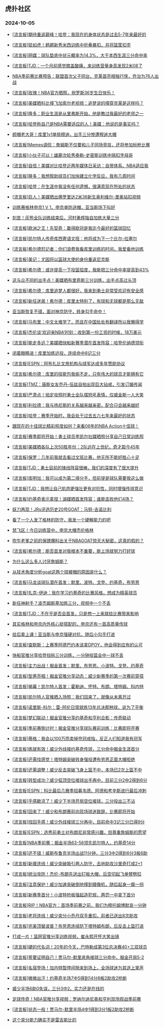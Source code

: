 ## 虎扑社区 
### 2024-10-05

+ [[流言板]期待重返巅峰！哈登：我现在的身体状态是过去5-7年来最好的](https://bbs.hupu.com/628233277.html)

+ [[流言板]猛如虎！鹈鹕新秀米西训练中折叠暴扣，并将篮筐扣歪](https://bbs.hupu.com/628230687.html)

+ [[流言板]网媒：球队垫底中状元概率为14.3%，大于本西生涯三分命中率](https://bbs.hupu.com/628230401.html)

+ [[流言板]TJD：一个月前感觉膝盖酸痛，来训练营量身高发现2米08了](https://bbs.hupu.com/628228453.html)

+ [NBA季前赛比赛预告：联盟首次父子同台，克莱首亮相独行侠，乔治为76人出战](https://bbs.hupu.com/628227803.html)

+ [[流言板]玫瑰！NBA官方晒照，祝罗斯36岁生日快乐！](https://bbs.hupu.com/628232149.html)

+ [[流言板]美媒晒科比撞飞加索尔老视频：追梦说的撞穿克莱是这样吗？](https://bbs.hupu.com/628234035.html)

+ [[流言板]隆多：职业生涯是从里弗斯开始，他是教过我最好的老师之一](https://bbs.hupu.com/628232891.html)

+ [[流言板]哈登称自己是NBA需要适应的人！美媒：他说的是事实吗？](https://bbs.hupu.com/628232009.html)

+ [颜帽老大哥！库里1v1单挑穆迪，出手三分惨遭穆迪大帽](https://bbs.hupu.com/628233721.html)

+ [[流言板]Memes调侃：詹姆斯不仅要和儿子同场竞技，还将参加标枪比赛](https://bbs.hupu.com/628227447.html)

+ [[流言板]小伙子可以！雄鹿次轮秀泰勒-史密斯训练中隔扣字母哥](https://bbs.hupu.com/628230105.html)

+ [[流言板]自信！美媒对比哈登近两年媒体日采访：自带体系、NBA适应我](https://bbs.hupu.com/628233227.html)

+ [[流言板]隆多：我想帮助球员们加快建立化学反应，我有几周时间](https://bbs.hupu.com/628232774.html)

+ [[流言板]哈登：在生涯中我没有任何遗憾，很满意现在所处的状态](https://bbs.hupu.com/628227487.html)

+ [[流言板]巨人！美媒晒出佛罗里达2米36新生奥利维尔-里奥站扣视频](https://bbs.hupu.com/628233852.html)

+ [训练赛格林申京1 V 1，申京单防送帽，亚当斯场下叫好](https://bbs.hupu.com/628226989.html)

+ [刻苦！灰熊全队训练结束后，河村勇辉独自加练大量三分](https://bbs.hupu.com/628233558.html)

+ [[流言板]欧洲之王！东契奇：赢得欧冠是我迄今最好的篮球回忆](https://bbs.hupu.com/628233658.html)

+ [[流言板]凯尔特人传奇库西寄语文班：他将成为下一个比尔-拉塞尔](https://bbs.hupu.com/628230242.html)

+ [[流言板]希尔德怼记者：你们浪费我看库里训练的时间，我爱看他训练](https://bbs.hupu.com/628231876.html)

+ [[流言板]美记：尤因将以篮球大使的身份重返尼克斯](https://bbs.hupu.com/628233123.html)

+ [[流言板]希尔德：或许提高一下投篮弧度，我能把三分命中率提高到43%](https://bbs.hupu.com/628233568.html)

+ [这与众不同的出手点！美媒晒布里奇斯三分训练，出手点高过头顶](https://bbs.hupu.com/628233611.html)

+ [[流言板]希尔德：库里追梦人都很好，我来到勇士非常受欢迎有安全感](https://bbs.hupu.com/628233714.html)

+ [[流言板]新任迷弟！希尔德：库里太特别了，有球和无球都是那么无敌](https://bbs.hupu.com/628233012.html)

+ [亚当斯恢复不错，面对神京防守，转身勾手命中！](https://bbs.hupu.com/628232178.html)

+ [[流言板]马布里：中文太难学了，而且在中国处处有翻译所以我懒得学](https://bbs.hupu.com/628234293.html)

+ [[流言板]杰伦谈‘欢迎来NBA’时刻：收到第一份工资的时候，18万美元](https://bbs.hupu.com/628229617.html)

+ [[流言板]能走多远？美媒晒快船新赛季潜在首发阵容：哈登伦纳德领衔](https://bbs.hupu.com/628227776.html)

+ [闭着眼睛进！库里加练远投，连续命中8记三分](https://bbs.hupu.com/628233539.html)

+ [[流言板]ESPN：阿布扎比文旅机构与绿军达成多年赞助协议](https://bbs.hupu.com/628233454.html)

+ [[流言板]希尔德：库里的技能包我偷不走，只有伟大的球员才能拥有它](https://bbs.hupu.com/628232067.html)

+ [[流言板]TMZ：唐斯女友乔丹-伍兹自拍出现巨大钻戒，引发订婚传闻](https://bbs.hupu.com/628233567.html)

+ [[流言板]严肃点！拍定妆照时勇士全队摆怒吼表情，仅威金斯一人大笑](https://bbs.hupu.com/628225690.html)

+ [[流言板]利拉德：我与扬尼斯的关系越来越亲密，配合只会越来越好](https://bbs.hupu.com/628230934.html)

+ [[流言板]哈登：赛季开始时，我会处于过去五六七年来最好的状态](https://bbs.hupu.com/628225345.html)

+ [跟现在的十佳球比精彩程度如何？来看06年的NBA Action十佳球！](https://bbs.hupu.com/628232743.html)

+ [[流言板]赛季即将开始！勇士球员李凯尔社媒晒照分享自己日常训练照](https://bbs.hupu.com/628233962.html)

+ [[流言板]美媒晒各队上次50胜年份：2队远在上世纪，奇才距今45年](https://bbs.hupu.com/628234140.html)

+ [[流言板]保罗：几年前我就去看过文班比赛，他无所不能好胜心十足](https://bbs.hupu.com/628233930.html)

+ [[流言板]TJD：勇士目前的锋线阵容很棒，我们的深度有了很大提升](https://bbs.hupu.com/628234191.html)

+ [[流言板]库明加：我可以成为第二得分手，但前提是球队需要我这么做](https://bbs.hupu.com/628227676.html)

+ [[流言板]TJD：我想让自己肌肉更强壮更有对抗性，同时增强传球意识](https://bbs.hupu.com/628232795.html)

+ [[流言板]约基奇表示拿捏！湖媒晒首发阵容：谁能击败他们4场？](https://bbs.hupu.com/628225797.html)

+ [妖刀再现！JRs评选历史20号GOAT：马努-吉诺比利](https://bbs.hupu.com/628224847.html)

+ [看了一个人发了格林的防守，我发一个硬解能力的吧](https://bbs.hupu.com/628226995.html)

+ [禁飞区！今日训练营中，申京大帽杰伦格林](https://bbs.hupu.com/628233694.html)

+ [吹牛老爹之前的保镖爆料出关于NBAGOAT惊天大秘密，这真的假的？](https://bbs.hupu.com/628231549.html)

+ [[流言板]希尔德：能否首发对我根本不重要，能上场就努力打好球](https://bbs.hupu.com/628232716.html)

+ [为什么这么多人讨厌詹姆斯？](https://bbs.hupu.com/628231672.html)

+ [从技术角度分析goat这两个球被帽的原因是什么？](https://bbs.hupu.com/628231992.html)

+ [[流言板]马龙谈球队潜在首发：默里、波特、戈登、约基奇，布劳恩](https://bbs.hupu.com/628230182.html)

+ [[流言板]扎克-伊迪：我在学习约基奇的比赛风格，想成为精英球员](https://bbs.hupu.com/628227231.html)

+ [新任神射手？波杰姆斯基加练三分，视频中一个不丢](https://bbs.hupu.com/628234304.html)

+ [[流言板]TJD：不在乎是否会首发，只是想一上来就给比赛带来影响](https://bbs.hupu.com/628231989.html)

+ [其实格林和申京内外核心挺搭配的，申京还有一首高质量传球](https://bbs.hupu.com/628233171.html)

+ [给后辈上课！亚当斯与申京强硬对抗，随后小勾手打进](https://bbs.hupu.com/628230901.html)

+ [[流言板]查默斯：上赛季阿德巴约本该拿DPOY，他会得到应有的认可](https://bbs.hupu.com/628234469.html)

+ [快船官推分享哈登挡拆三分训练，一分钟投篮全中一球不丢](https://bbs.hupu.com/628225837.html)

+ [[流言板]主力出战！掘金首发：默里、布劳恩、小波特、戈登、约基奇](https://bbs.hupu.com/628234615.html)

+ [[流言板]型男亮相！掘金官推分享动态：威少新赛季的第一次赛前穿搭](https://bbs.hupu.com/628234522.html)

+ [[流言板]揭幕！凯尔特人首发：霍勒迪、怀特、布朗、塔特姆、科内特](https://bbs.hupu.com/628234674.html)

+ [[流言板]凯尔特人官推晒入场照：我们回来了，就像从未离开过](https://bbs.hupu.com/628234576.html)

+ [[流言板]诺里斯-科尔：雷-阿伦日常就练13年总决那种球，说为了平衡](https://bbs.hupu.com/628234548.html)

+ [[流言板]梦幻联动！掘金官推分享约基奇和亨利合影：传奇联动](https://bbs.hupu.com/628234482.html)

+ [[流言板]季前赛倒计时！掘金官推分享球队赛前训练：比赛即将开赛](https://bbs.hupu.com/628234365.html)

+ [[流言板]蒂格：我会以100万而卖掉夺冠戒指，反正人们知道我有冠军](https://bbs.hupu.com/628234661.html)

+ [[流言板]练就有效！威少外线接约基奇传球，三分命中掘金生涯首分](https://bbs.hupu.com/628234920.html)

+ [[流言板]还需找感觉！塔特姆突破转身强投遭布劳恩正面大帽拒绝](https://bbs.hupu.com/628235182.html)

+ [[流言板]还需调整！威少反击突破飞身上篮不中，本场已2次上篮不中](https://bbs.hupu.com/628235079.html)

+ [[流言板]转型成功？威少弧顶空位接球出手再中，目前三分2中2得到6分](https://bbs.hupu.com/628235153.html)

+ [[流言板]ESPN：科比最后几赛季招募韦德、阿德和考辛斯进行最后冲刺](https://bbs.hupu.com/628235082.html)

+ [[流言板]手感歇凉了！威少下半场开局空位接球，三分投出三不沾](https://bbs.hupu.com/628235395.html)

+ [[流言板]回来了！威少和布朗赛前向现场球迷致辞，比赛即将开始](https://bbs.hupu.com/628234786.html)

+ [[流言板]找回手感！威少外线接球三分再中，目前命中3记三分已得9分](https://bbs.hupu.com/628235429.html)

+ [[流言板]ESPN：选秀前勇士对布朗尼非常感兴趣，但尊重詹姆斯的愿望](https://bbs.hupu.com/628235012.html)

+ [[流言板]NBA季前赛：掘金半场63-56领先凯尔特人，约基奇14分](https://bbs.hupu.com/628235292.html)

+ [[流言板]还不错！威斯布鲁克半场出战11分钟，三分3中2得到6分3板6助](https://bbs.hupu.com/628235339.html)

+ [[流言板]新援连线！威少突破吸引两人防守，击地助攻沙里奇打成2+1](https://bbs.hupu.com/628234980.html)

+ [[流言板]统治攻防！杰伦-布朗先送出钉板大帽，后空切起飞单臂劈扣](https://bbs.hupu.com/628234995.html)

+ [[流言板]注意保护！威少加速突破倒地撞到摄像机，随后起身一瘸一拐](https://bbs.hupu.com/628235138.html)

+ [[流言板]新赛季首分！小波特抢板强起造犯规，两罚一中拿下首分](https://bbs.hupu.com/628234802.html)

+ [[流言板]RIP！NBA官方：首场季前赛之前，我们为穆托姆博默哀一分钟](https://bbs.hupu.com/628234883.html)

+ [[流言板]老将连线！威少突分小乔丹双手重扣，前者已送出8次助攻](https://bbs.hupu.com/628235404.html)

+ [[流言板]完美顶替波普？布劳恩连续防下塔特姆布朗，后反击上篮打进](https://bbs.hupu.com/628235231.html)

+ [打成一片！篮网官推分享训练视频，崔永熙开怀大笑出镜](https://bbs.hupu.com/628235072.html)

+ [[流言板]硬的代名词！20年的今天，巴特勒成第3位总决赛40+三双球员](https://bbs.hupu.com/628234711.html)

+ [[流言板]誓要证明自己！贾马尔-默里底角接球三分命中，掘金开局5-2](https://bbs.hupu.com/628234831.html)

+ [[流言板]名宿登场！加内特暂停间隙来到场上，全场球迷为其送上掌声](https://bbs.hupu.com/628235114.html)

+ [[流言板]微微出汗！约基奇半场7中5得到14分8板2助攻2抢断](https://bbs.hupu.com/628235308.html)

+ [威少半场6助0失误，三分3中2。实力还是在线的](https://bbs.hupu.com/628235262.html)

+ [足球传奇！NBA官推分享视频：罗纳尔迪尼奥和亨利现场观战季前赛](https://bbs.hupu.com/628234844.html)

+ [[流言板]状态一般！贾马尔-默里半场4中1得到3分1板2助攻2抢断](https://bbs.hupu.com/628235347.html)

+ [这个突分能力确实不是雷吉能比的](https://bbs.hupu.com/628235159.html)

